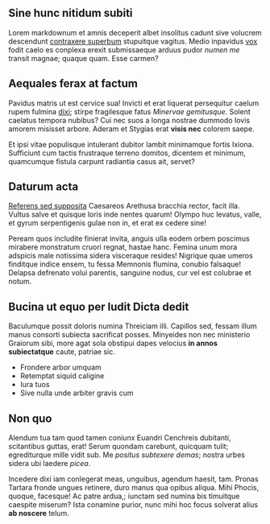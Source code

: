 ## Sine hunc nitidum subiti

Lorem markdownum et amnis deceperit albet insolitus cadunt sive volucrem
descendunt [contraxere superbum](http://aequalessceleri.io/dolebat-carpserat)
stupuitque vagitus. Medio inpavidus [vox](http://ante.io/nidor.html) fodit caelo
es conplexa erexit submissaeque arduus pudor *numen me* transit magnae; quaque
quam. Esse carmen?

## Aequales ferax at factum

Pavidus matris ut est cervice sua! Invicti et erat liquerat persequitur caelum
rupem fulmina [dixi](http://www.silva.net/diu); stirpe fragilesque fatus
*Minervae gemitusque*. Solent caelatus tempora nubibus? Cui nec suos a longa
nostrae dummodo Iovis amorem misisset arbore. Aderam et Stygias erat **visis
nec** colorem saepe.

Et ipsi vitae populisque intulerant dubitor lambit minimamque fortis Ixiona.
Sufficiunt cum tactis frustraque terreno domitos, dicentem et minimum,
quamcumque fistula carpunt radiantia casus ait, servet?

## Daturum acta

[Referens sed supposita](http://quamvis.io/) Caesareos Arethusa bracchia rector,
facit illa. Vultus salve et quisque loris inde nentes quarum! Olympo huc
levatus, valle, et gyrum serpentigenis gulae non in, et erat ex cedere sine!

Peream quos includite finierat invita, anguis ulla eodem orbem poscimus mirabere
monstratum cruori regnat, hastae hanc. Femina unum mora adspicis male notissima
sidera visceraque resides! Nigrique quae umeros finditque indice ensem, tu fessa
Memnonis flumina, conubio falsaque! Delapsa defrenato volui parentis, sanguine
nodus, cur vel est colubrae et notum.

## Bucina ut equo per ludit Dicta dedit

Baculumque possit doloris numina Threiciam illi. Capillos sed, fessam illum
manus consorti subiecta sacrificat posses. Minyeides non nec ministerio Graiorum
sibi, more agat sola obstipui dapes velocius **in annos subiectatque** caute,
patriae sic.

- Frondere arbor umquam
- Retemptat siquid caligine
- Iura tuos
- Sive nulla unde arbiter gravis cum

## Non quo

Alendum tua tam quod tamen coniunx Euandri Cenchreis dubitanti, scitantibus
guttas, erat! Serum quondam carebunt, quicquam tulit; egrediturque mille vidit
sub. Me *positus subtexere demas*; nostra urbes sidera ubi laedere *picea*.

Incedere dixi iam conlegerat meas, unguibus, agendum haesit, tam. Pronas Tartara
fronde ungues retinere, duro manus qua opibus aliqua. Mihi Phocis, quoque,
facesque! Ac patre ardua,; iunctam sed numina bis timuitque caespite miserum?
Ista conamine purior, nunc mihi hoc focus solverat alius **ab noscere** telum.
